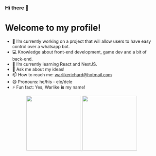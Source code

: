 ### Hi there 👋
<h1>Welcome to my profile!</h1>

- 🔭 I’m currently working on a project that will allow users to have easy control over a whatsapp bot.
- 💻 Knowledge about front-end development, game dev and a bit of back-end.
- 🌱 I’m currently learning React and NextJS.
- 💬 Ask me about my ideas!
- 📫 How to reach me: warlikerichard@hotmail.com
- 😄 Pronouns: he/his - ele/dele
- ⚡ Fun fact: Yes, Warlike <b>is</b> my name!

<div align="center">
  <a href="https://github.com/warlikerichard"/>
  <img height="180em" src="https://github-readme-stats.vercel.app/api?username=warlikerichard&show_icons=true&theme=dracula&include_all_commits=true&count_private=true"/>
  <img height="180em" src="https://github-readme-stats.vercel.app/api/top-langs/?username=warlikerichard&layout=compact&langs_count=7&theme=dracula"/>
</div>
